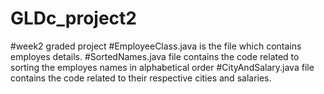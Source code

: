 # GLDc_project2
#week2 graded project
#EmployeeClass.java is the file which contains employes details.
#SortedNames.java file contains the code related to sorting the employes names in alphabetical order
#CityAndSalary.java file contains the code related to their respective cities and salaries.
